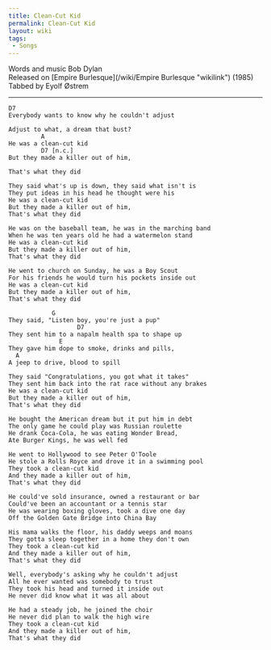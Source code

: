 ```yaml
---
title: Clean-Cut Kid
permalink: Clean-Cut Kid
layout: wiki
tags:
 - Songs
---
```


Words and music Bob Dylan  
Released on [Empire Burlesque](/wiki/Empire Burlesque "wikilink") (1985)  
Tabbed by Eyolf Østrem

* * * * *

    D7
    Everybody wants to know why he couldn't adjust

    Adjust to what, a dream that bust?
             A
    He was a clean-cut kid
             D7 [n.c.]
    But they made a killer out of him,

    That's what they did

    They said what's up is down, they said what isn't is
    They put ideas in his head he thought were his
    He was a clean-cut kid
    But they made a killer out of him,
    That's what they did

    He was on the baseball team, he was in the marching band
    When he was ten years old he had a watermelon stand
    He was a clean-cut kid
    But they made a killer out of him,
    That's what they did

    He went to church on Sunday, he was a Boy Scout
    For his friends he would turn his pockets inside out
    He was a clean-cut kid
    But they made a killer out of him,
    That's what they did

                G
    They said, "Listen boy, you're just a pup"
                       D7
    They sent him to a napalm health spa to shape up
                  E
    They gave him dope to smoke, drinks and pills,
      A
    A jeep to drive, blood to spill

    They said "Congratulations, you got what it takes"
    They sent him back into the rat race without any brakes
    He was a clean-cut kid
    But they made a killer out of him,
    That's what they did

    He bought the American dream but it put him in debt
    The only game he could play was Russian roulette
    He drank Coca-Cola, he was eating Wonder Bread,
    Ate Burger Kings, he was well fed

    He went to Hollywood to see Peter O'Toole
    He stole a Rolls Royce and drove it in a swimming pool
    They took a clean-cut kid
    And they made a killer out of him,
    That's what they did

    He could've sold insurance, owned a restaurant or bar
    Could've been an accountant or a tennis star
    He was wearing boxing gloves, took a dive one day
    Off the Golden Gate Bridge into China Bay

    His mama walks the floor, his daddy weeps and moans
    They gotta sleep together in a home they don't own
    They took a clean-cut kid
    And they made a killer out of him,
    That's what they did

    Well, everybody's asking why he couldn't adjust
    All he ever wanted was somebody to trust
    They took his head and turned it inside out
    He never did know what it was all about

    He had a steady job, he joined the choir
    He never did plan to walk the high wire
    They took a clean-cut kid
    And they made a killer out of him,
    That's what they did
